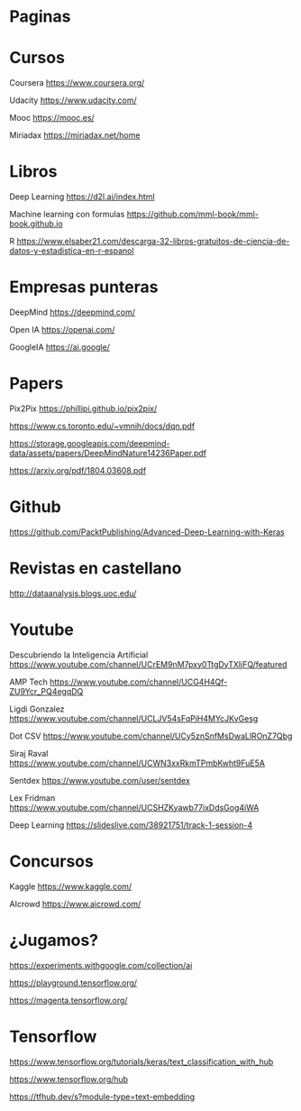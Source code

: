 # Paginas

# Cursos

Coursera https://www.coursera.org/

Udacity https://www.udacity.com/

Mooc https://mooc.es/

Miriadax https://miriadax.net/home

# Libros

Deep Learning https://d2l.ai/index.html

Machine learning con formulas https://github.com/mml-book/mml-book.github.io

R https://www.elsaber21.com/descarga-32-libros-gratuitos-de-ciencia-de-datos-y-estadistica-en-r-espanol

# Empresas punteras

DeepMind https://deepmind.com/

Open IA https://openai.com/

GoogleIA https://ai.google/

# Papers

Pix2Pix https://phillipi.github.io/pix2pix/

https://www.cs.toronto.edu/~vmnih/docs/dqn.pdf

https://storage.googleapis.com/deepmind-data/assets/papers/DeepMindNature14236Paper.pdf

https://arxiv.org/pdf/1804.03608.pdf

# Github

https://github.com/PacktPublishing/Advanced-Deep-Learning-with-Keras


# Revistas en castellano

http://dataanalysis.blogs.uoc.edu/


# Youtube

Descubriendo la Inteligencia Artificial https://www.youtube.com/channel/UCrEM9nM7pxy0TtgDyTXljFQ/featured

AMP Tech https://www.youtube.com/channel/UCG4H4Qf-ZU9Ycr_PQ4egqDQ

Ligdi Gonzalez https://www.youtube.com/channel/UCLJV54sFqPiH4MYcJKvGesg

Dot CSV https://www.youtube.com/channel/UCy5znSnfMsDwaLlROnZ7Qbg

Siraj Raval https://www.youtube.com/channel/UCWN3xxRkmTPmbKwht9FuE5A

Sentdex https://www.youtube.com/user/sentdex

Lex Fridman https://www.youtube.com/channel/UCSHZKyawb77ixDdsGog4iWA

Deep Learning https://slideslive.com/38921751/track-1-session-4

# Concursos

Kaggle https://www.kaggle.com/

AIcrowd https://www.aicrowd.com/

# ¿Jugamos?

https://experiments.withgoogle.com/collection/ai

https://playground.tensorflow.org/

https://magenta.tensorflow.org/

# Tensorflow

https://www.tensorflow.org/tutorials/keras/text_classification_with_hub

https://www.tensorflow.org/hub

https://tfhub.dev/s?module-type=text-embedding
